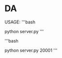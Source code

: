 # DA

USAGE:
'''bash
<!--- Default port started from 20000 -->
python server.py
'''

'''bash
<!--- Or specify port -->
python server.py 20001
'''
